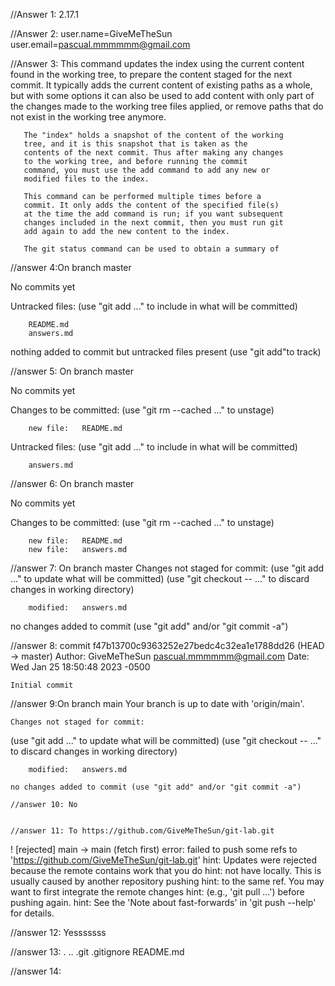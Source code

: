 //Answer 1: 2.17.1


//Answer 2: user.name=GiveMeTheSun
            user.email=pascual.mmmmmm@gmail.com


//Answer 3: This command updates the index using the current content
       found in the working tree, to prepare the content staged
       for the next commit. It typically adds the current content
       of existing paths as a whole, but with some options it can
       also be used to add content with only part of the changes
       made to the working tree files applied, or remove paths
       that do not exist in the working tree anymore.

       The "index" holds a snapshot of the content of the working
       tree, and it is this snapshot that is taken as the
       contents of the next commit. Thus after making any changes
       to the working tree, and before running the commit
       command, you must use the add command to add any new or
       modified files to the index.

       This command can be performed multiple times before a
       commit. It only adds the content of the specified file(s)
       at the time the add command is run; if you want subsequent
       changes included in the next commit, then you must run git
       add again to add the new content to the index.

       The git status command can be used to obtain a summary of


 //answer 4:On branch master

No commits yet

Untracked files:
  (use "git add <file>..." to include in what will be committed)

        README.md
        answers.md

nothing added to commit but untracked files present (use "git add"to track)


//answer 5: On branch master

No commits yet

Changes to be committed:
  (use "git rm --cached <file>..." to unstage)

        new file:   README.md

Untracked files:
  (use "git add <file>..." to include in what will be committed)

        answers.md


//answer 6: On branch master

No commits yet

Changes to be committed:
  (use "git rm --cached <file>..." to unstage)

        new file:   README.md
        new file:   answers.md


//answer 7: On branch master
Changes not staged for commit:
  (use "git add <file>..." to update what will be committed)
  (use "git checkout -- <file>..." to discard changes in working directory)

        modified:   answers.md

no changes added to commit (use "git add" and/or "git commit -a")


//answer 8: commit f47b13700c9363252e27bedc4c32ea1e1788dd26 (HEAD -> master)
Author: GiveMeTheSun <pascual.mmmmmm@gmail.com>
Date:   Wed Jan 25 18:50:48 2023 -0500

    Initial commit


//answer 9:On branch main
    Your branch is up to date with 'origin/main'.

    Changes not staged for commit:
  (use "git add <file>..." to update what will be committed)
  (use "git checkout -- <file>..." to discard changes in working directory)

        modified:   answers.md

    no changes added to commit (use "git add" and/or "git commit -a")

    //answer 10: No


    //answer 11: To https://github.com/GiveMeTheSun/git-lab.git
 ! [rejected]        main -> main (fetch first)
error: failed to push some refs to 'https://github.com/GiveMeTheSun/git-lab.git'
hint: Updates were rejected because the remote contains work that you do
hint: not have locally. This is usually caused by another repository pushing
hint: to the same ref. You may want to first integrate the remote changes
hint: (e.g., 'git pull ...') before pushing again.
hint: See the 'Note about fast-forwards' in 'git push --help' for details.

//answer 12: Yesssssss

//answer 13: .  ..  .git  .gitignore  README.md

//answer 14:
